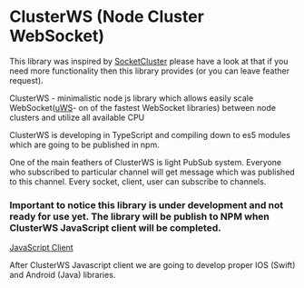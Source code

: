 # ClusterWS (Node Cluster WebSocket)

This library was inspired by [SocketCluster](https://github.com/SocketCluster/socketcluster) please have a look at that if you need more functionality then
this library provides (or you can leave feather request).

ClusterWS - minimalistic node js library which allows easily scale WebSocket([uWS](https://github.com/uNetworking/uWebSockets)- on of the fastest WebSocket libraries) between node clusters and utilize all available CPU

ClusterWS is developing in TypeScript and compiling down to es5 modules which are going to be published in npm.

One of the main feathers of ClusterWS is light PubSub system. Everyone who subscribed to particular channel will get message which was published to
this channel. Every socket, client, user can subscribe to channels.

### Important to notice this library is under development and not ready for use yet. The library will be publish to NPM when ClusterWS JavaScript client will be completed.

[JavaScript Client](https://github.com/goriunov/ClusterWS-Client-JS)

After ClusterWS Javascript client  we are going to develop proper IOS (Swift) and Android (Java) libraries.



